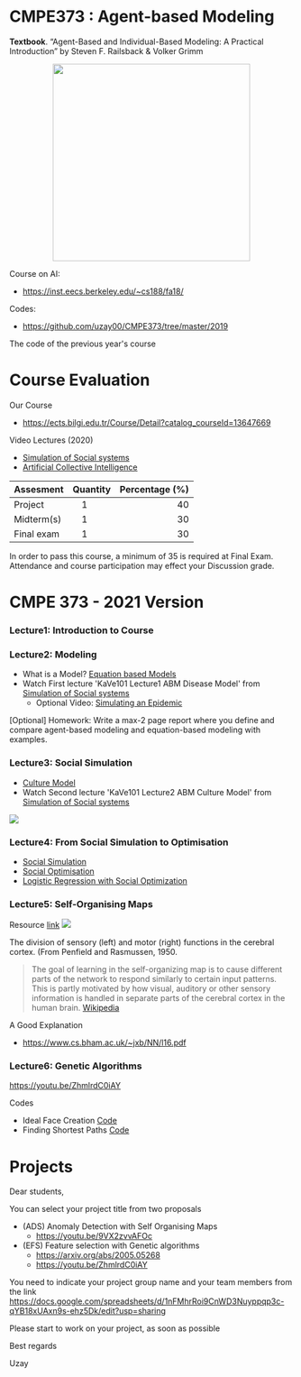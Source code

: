 # CMPE373 : Agent-based Modeling

__Textbook__.  “Agent-Based and Individual-Based Modeling: A Practical Introduction” by Steven F. Railsback & Volker Grimm 

<p align="center">
  <img src="https://images-na.ssl-images-amazon.com/images/I/41Hq1xxKTXL._SX398_BO1,204,203,200_.jpg" width="350"/>
</p>

Course on AI:
  * https://inst.eecs.berkeley.edu/~cs188/fa18/
  
Codes:

  * https://github.com/uzay00/CMPE373/tree/master/2019


The code of the previous year's course


# Course Evaluation 
Our Course
  * https://ects.bilgi.edu.tr/Course/Detail?catalog_courseId=13647669


Video Lectures (2020)
  * [Simulation of Social systems](https://www.youtube.com/watch?v=uAgxbrLoSxU&list=PLD4TWcPfbZO9HmaSutF_R2Y2RmiNDxvaP)
  * [Artificial Collective Intelligence](https://www.youtube.com/watch?v=IuVoRSV5PO0&list=PLD4TWcPfbZO8jdml6-od2Yxc2y_qgMB2h)


| Assesment        | Quantity           | Percentage (%)  |
| ------------- |:-------------:| -----:|
| Project       | 1             | 40|
| Midterm(s)    | 1             | 30 |
| Final exam    | 1             |  30|

In order to pass this course, a minimum of 35 is required at Final Exam. Attendance and course participation may effect your Discussion grade.

# CMPE 373 - 2021 Version

### Lecture1: Introduction to Course
### Lecture2: Modeling 
 - What is a Model?  [Equation based Models](https://nbviewer.jupyter.org/github/uzay00/CMPE373/blob/master/2019/Lecture%201%20-%20Modeling/Lecture%201-%20Introduction%20to%20Modeling%20with%20Python%20.ipynb)
 - Watch First lecture 'KaVe101 Lecture1 ABM Disease Model' from [Simulation of Social systems](https://www.youtube.com/watch?v=uAgxbrLoSxU&list=PLD4TWcPfbZO9HmaSutF_R2Y2RmiNDxvaP)
   - Optional Video: [Simulating an Epidemic](https://www.youtube.com/watch?v=gxAaO2rsdIs)
 
[Optional] Homework: Write a max-2 page report where you define and compare agent-based modeling and equation-based modeling with examples.

### Lecture3: Social Simulation
- [Culture Model](https://github.com/uzay00/CMPE373/blob/master/2020/1%20social%20simulation/Culture%20Model.ipynb)
- Watch Second lecture 'KaVe101 Lecture2 ABM Culture Model' from [Simulation of Social systems](https://www.youtube.com/watch?v=uAgxbrLoSxU&list=PLD4TWcPfbZO9HmaSutF_R2Y2RmiNDxvaP)

![](https://pbs.twimg.com/media/EwkvdBnUYAAjoWB?format=jpg&name=medium)

### Lecture4: From Social Simulation to Optimisation
 - [Social Simulation](https://github.com/uzay00/CMPE373/blob/master/2018/Lecture1/Social%20Simulation.ipynb)
 - [Social Optimisation](https://github.com/uzay00/CMPE373/blob/master/2018/Lecture1/Social%20Optimization.ipynb)
 - [Logistic Regression with Social Optimization](https://github.com/uzay00/CMPE373/blob/master/2018/Lecture5/Logistic%20Regression%20with%20Social%20Optimization.ipynb)

### Lecture5: Self-Organising Maps
Resource [link](https://www.researchgate.net/publication/321208970_Bioelectromagnetism_5_Synapses_Receptor_Cells_and_Brain/figures?lo=1)
![](https://i.pinimg.com/originals/7f/f0/cf/7ff0cfd6c85de50b966777f2c62851ed.png)

The division of sensory (left) and motor (right) functions in the cerebral cortex. (From Penfield and Rasmussen, 1950.

> The goal of learning in the self-organizing map is to cause different parts of the network to respond similarly to certain input patterns. This is partly motivated by how visual, auditory or other sensory information is handled in separate parts of the cerebral cortex in the human brain. [Wikipedia](https://en.wikipedia.org/wiki/Self-organizing_map)

A Good Explanation
 - https://www.cs.bham.ac.uk/~jxb/NN/l16.pdf
 
### Lecture6: Genetic Algorithms
https://youtu.be/ZhmlrdC0iAY

Codes
 - Ideal Face Creation [Code](https://github.com/uzay00/CMPE373/blob/master/2019/Lecture%202%20-%20ABM%20and%20Genetic%20Algorithm/Genetic%20Algorithm%20-%20Face%20Creation.ipynb)
 - Finding Shortest Paths [Code](https://nbviewer.jupyter.org/github/uzay00/KaVe-Egitim/blob/master/KarmasikSistemler/Boun%20cmpe557%20Sem%C4%B1nar/Lecture%202%20-%20Genetic%20Algorithm%20Shortest%20Path%20Clean%20Code%20.ipynb)



# Projects
Dear students,

You can select your project title from two proposals

 - (ADS) Anomaly Detection with Self Organising Maps
   - https://youtu.be/9VX2zvvAFOc
 - (EFS) Feature selection with Genetic algorithms
   - https://arxiv.org/abs/2005.05268
   - https://youtu.be/ZhmlrdC0iAY
  
You need to indicate your project group name and your team members from the link https://docs.google.com/spreadsheets/d/1nFMhrRoi9CnWD3Nuyppqp3c-qYB18xUAxn9s-ehz5Dk/edit?usp=sharing


Please start to work on your project, as soon as possible


Best regards

Uzay
